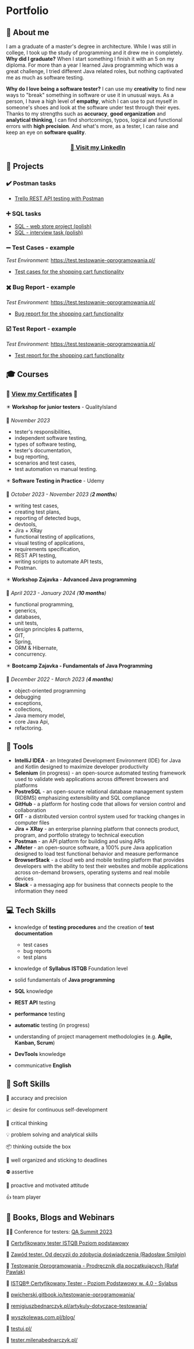 # Portfolio
## :crystal_ball: About me
I am a graduate of a master's degree in architecture. While I was still in college, I took up the study of programming and it drew me in completely. **Why did I graduate?** When I start something I finish it with an 5 on my diploma. For more than a year I learned Java programming which was a great challenge, I tried different Java related roles, but nothing captivated me as much as software testing.

**Why do I love being a software tester?** I can use my **creativity** to find new ways to "break" something in software or use it in unusual ways. As a person, I have a high level of **empathy**, which I can use to put myself in someone's shoes and look at the software under test through their eyes. Thanks to my strengths such as **accuracy**, **good organization** and **analytical thinking**, I can find shortcomings, typos, logical and functional errors with **high precision**. And what's more, as a tester, I can raise and keep an eye on **software quality**.
### <p align="center"><a href="https://www.linkedin.com/in/marta-pustelny/" target="_b lank">:link: Visit my <b>LinkedIn</b></a></p>


## :floppy_disk: Projects
### :heavy_check_mark: Postman tasks
  - [Trello REST API testing with Postman](https://github.com/Martyelny/REST-API-Trello/tree/main)
### :heavy_plus_sign: SQL tasks
  - [SQL - web store project (polish)](https://github.com/Martyelny/Portfolio/blob/main/SQL%20-%20web%20store%20project%20(polish).md)
  - [SQL - interview task (polish)](https://github.com/Martyelny/Portfolio/blob/main/SQL%20-%20interview%20task%20(polish).md)
### :heavy_minus_sign: Test Cases - example
*Test Environment:* https://test.testowanie-oprogramowania.pl/
- [Test cases for the shopping cart functionality](https://docs.google.com/spreadsheets/d/1rIK3U-yXQ0Efk6Un1XIuurzMFgiVAp4e/edit?usp=sharing&ouid=115444199631836283746&rtpof=true&sd=true)
### :heavy_multiplication_x: Bug Report - example
*Test Environment:* https://test.testowanie-oprogramowania.pl/
- [Bug report for the shopping cart functionality](https://docs.google.com/spreadsheets/d/1MDjq_iCi0BTbYFRP8Cbdyic4UCAtOTpO/edit?usp=sharing&ouid=115444199631836283746&rtpof=true&sd=true)
  
### :ballot_box_with_check: Test Report - example
*Test Environment:* https://test.testowanie-oprogramowania.pl/
- [Test report for the shopping cart functionality](https://docs.google.com/document/d/1Z69BPBmlx_CL75TAQHbOQ9Xp526vEZQeaZfInvuz798/edit?usp=sharing)

## :mortar_board: Courses
### :scroll: [**View my Certificates**](https://drive.google.com/drive/folders/1AsB4SE7zJ0b8cycFj4hdEIvGe5F1N09X?usp=sharing) :scroll:

:eight_pointed_black_star: **Workshop for junior testers** - QualityIsland

:calendar: *November 2023*

- tester's responsibilities,
- independent software testing,
- types of software testing,
- tester's documentation,
- bug reporting,
- scenarios and test cases,
- test automation vs manual testing.

:eight_pointed_black_star: **Software Testing in Practice** - Udemy

:calendar: *October 2023 - November 2023 (**2 months**)*
- writing test cases,
- creating test plans,
- reporting of detected bugs,
- devtools,
- Jira + XRay
- functional testing of applications,
- visual testing of applications,
- requirements specification,
- REST API testing,
- writing scripts to automate API tests,
- Postman.
 
:eight_pointed_black_star: **Workshop Zajavka - Advanced Java programming**

:calendar: *April 2023 - January 2024 (**10 months**)*
  - functional programming,
  - generics,
  - databases,
  - unit tests,
  - design principles & patterns,
  - GIT,
  - Spring,
  - ORM & Hibernate,
  - concurrency.

:eight_pointed_black_star: **Bootcamp Zajavka - Fundamentals of Java Programming**  

:calendar: *December 2022 - March 2023 (**4 months**)*
- object-oriented programming
- debugging
- exceptions,
- collections,
- Java memory model,
- core Java Api,
- refactoring.


## :wrench: Tools
- **IntelliJ IDEA** - an Integrated Development Environment (IDE) for Java and Kotlin designed to maximize developer productivity
- **Selenium** (in progress) - an open-source automated testing framework used to validate web applications across different browsers and platforms
- **PostreSQL** - an open-source relational database management system (RDBMS) emphasizing extensibility and SQL compliance
- **GitHub** - a platform for hosting code that allows for version control and collaboration
- **GIT** - a distributed version control system used for tracking changes in computer files
- **Jira + XRay** - an enterprise planning platform that connects product, program, and portfolio strategy to technical execution
- **Postman** - an API platform for building and using APIs
- **JMeter** - an open-source software, a 100% pure Java application designed to load test functional behavior and measure performance
- **BrowserStack** - a cloud web and mobile testing platform that provides developers with the ability to test their websites and mobile applications across on-demand browsers, operating systems and real mobile devices
- **Slack** - a messaging app for business that connects people to the information they need
## :computer: Tech Skills
- knowledge of **testing procedures** and the creation of **test documentation**
  
  - test cases
  - bug reports
  - test plans
- knowledge of **Syllabus ISTQB** Foundation level
- solid fundamentals of **Java programming**
- **SQL** knowledge
- **REST API** testing
- **performance** testing
- **automatic** testing (in progress)
- understanding of project management methodologies (e.g. **Agile, Kanban, Scrum**)
- **DevTools** knowledge
- communicative **English**
## :mag_right: Soft Skills
:triangular_ruler: accuracy and precision

:chart_with_upwards_trend: desire for continuous self-development

:dart: critical thinking

:bulb: problem solving and analytical skills

:package: thinking outside the box

:calendar: well organized and sticking to deadlines

:no_entry: assertive

:rocket: proactive and motivated attitude

:thumbsup: team player


## :ledger: Books, Blogs and Webinars
:woman_technologist: Conference for testers: [QA Summit 2023](https://qasummit.pl/)

:notebook_with_decorative_cover: [Certyfikowany tester ISTQB Poziom podstawowy](https://helion.pl/ksiazki/certyfikowany-tester-istqb-poziom-podstawowy-adam-roman-lucjan-stapp,ctispv.htm#format/d)

:notebook_with_decorative_cover: [Zawód tester. Od decyzji do zdobycia doświadczenia (Radosław Smilgin)](https://helion.pl/ksiazki/zawod-tester-od-decyzji-do-zdobycia-doswiadczenia-radoslaw-smilgin,e_0vj2.htm#format/e)

:notebook_with_decorative_cover: [Testowanie Oprogramowania - Prodręcznik dla początkujących (Rafał Pawlak)](https://helion.pl/ksiazki/testowanie-oprogramowania-podrecznik-dla-poczatkujacych-rafal-pawlak,szteop.htm#format/d)

:bookmark_tabs: [ISTQB® Certyfikowany Tester - Poziom Podstawowy w. 4.0 - Sylabus](https://sjsi.org/ist-qb/do-pobrania/)

:bookmark: [pwicherski.gitbook.io/testowanie-oprogramowania/](https://pwicherski.gitbook.io/testowanie-oprogramowania/)

:bookmark: [remigiuszbednarczyk.pl/artykuly-dotyczace-testowania/](https://remigiuszbednarczyk.pl/artykuly-dotyczace-testowania)

:bookmark: [wyszkolewas.com.pl/blog/](https://www.wyszkolewas.com.pl/blog/)

:bookmark: [testuj.pl/](https://testuj.pl/blog/)

:bookmark: [tester.milenabednarczyk.pl/](https://tester.milenabednarczyk.pl/)


